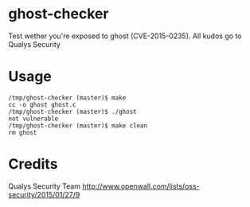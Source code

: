 # ghost-checker
Test wether you're exposed to ghost (CVE-2015-0235). All kudos go to Qualys Security

# Usage

```
/tmp/ghost-checker (master)$ make
cc -o ghost ghost.c
/tmp/ghost-checker (master)$ ./ghost 
not vulnerable
/tmp/ghost-checker (master)$ make clean
rm ghost
```

# Credits

Qualys Security Team
http://www.openwall.com/lists/oss-security/2015/01/27/9

